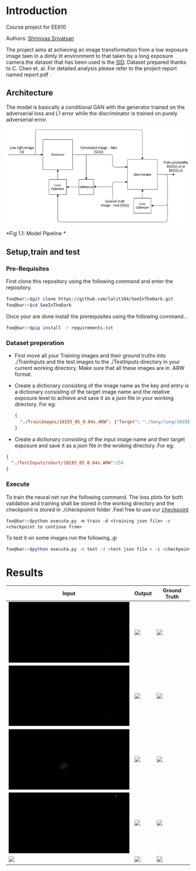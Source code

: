 # Introduction

Course project for EE610 

Authors: [Shrinivas](www.shrinivas.com ),[Srivatsan](www.srivatsan.com)

The project aims at achieving an image transformation from a low exposure image taen in a dimly lit environment to that taken by a long exposure camera.the dataset that has been used is the [SID](https://github.com/cchen156/Learning-to-See-in-the-Dark ). Dataset prepared thanks to C. Chen et. al. For detailed analysis please refer to the project report named report.pdf .

## Architecture

The model is basically a conditional GAN with the generator trained on the adverserial loss and L1 error while the discriminator is trained on purely adverserial error.

![cGAN arch](./Assets/cGAN.png)

*Fig 1.1: Model Pipeline *



## Setup,train and  test

### Pre-Requisites

First clone this repository using the following command and enter the repository.

```bash
foo@bar:~$git clone https://github.com/lalit184/SeeInTheDark.git
foo@bar:~$cd SeeInTheDark
```

Once your are done install the prerequisites using the following command...

```bash
foo@bar:~$pip install -r requirements.txt
```

### Dataset preperation

- First move all your Training images and their ground truths into ./TrainInputs and the test images to the ./TestInputs directory in your current working directory. Make sure that all these images are in .ARW  format. 

- Create a dictionary consisting of the image name as the key and entry is a dictionary consisting of the target image name and the relative exposure level to achieve and save it as a json file in your working directory. For eg:

  ```json
  {
    "./TrainImages/10193_05_0.04s.ARW": {"Target": "./Sony/long/10193_00_10s.ARW","Exposure": 250.0}
  }
  ```

  

- Create a dictionary consisting of the input image name and their target exposure and save it as a json file in the wroking directory. For eg:

```json
{
  "./TestInputs/short/10193_05_0.04s.ARW":250
}
```

### Execute

To train the neural net run the following command. The loss plots for both validation and training shall be stored in the working directory and the checkpoint is stored in ./checkpoinnt folder .Feel free to use our [checkpoint](https://drive.google.com/open?id=1_KsBx23JT7pvYzZc5dcONbuo2nWfV_7k)

```shell
foo@bar:~$python execute.py -m train -d <training json file> -c <checkpoint to continue from>
```

To test it on some images run the following..gi

```bash
foo@bar:~$python execute.py -m test -d <test json file > -c <checkpoint to use>
```





# Results 

| Input                    | Output                    | Ground Truth          |
| ------------------------ | ------------------------- | --------------------- |
| ![](./Assets/dark2.png ) | ![](./Assets/Output1.png) | ![](./Assets/GT1.png) |
| ![](./Assets/dark2.png)  | ![](./Assets/Output2.png) | ![](./Assets/GT2.png) |
| ![](./Assets/dark3.png)  | ![](./Assets/Output3.png) | ![](./Assets/GT3.png) |
| ![](./Assets/dark4.png)  | ![](./Assets/Output4.png) | ![](./Assets/GT4.png) |
| ![](./Assets/dark5.png)  | ![](./Assets/Output5.png) | ![](./Assets/GT5.png) |

